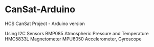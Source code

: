# CanSat-Arduino
HCS CanSat Project - Arduino version

Using I2C Sensors
  BMP085 Atmospheric Pressure and Temperature
  HMC5833L Magnetometer
  MPU6050 Accelerometer, Gyroscope
